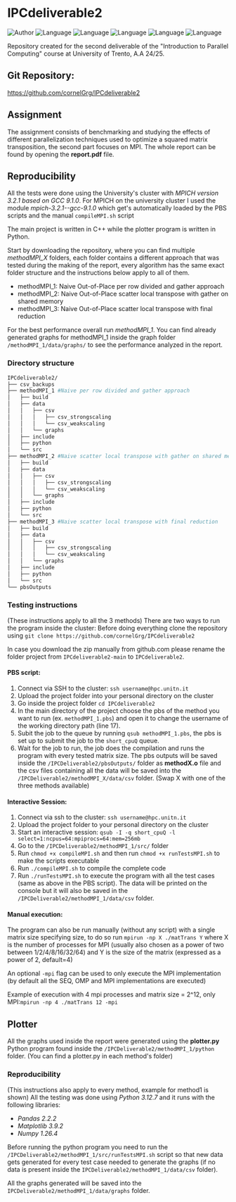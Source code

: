 # IPCdeliverable2
![Author](https://img.shields.io/badge/Author-Cornel%20Grigor%20235986-informational)
![Language](https://img.shields.io/badge/C++-8A2BE2)
![Language](https://img.shields.io/badge/Python-green)
![Language](https://img.shields.io/badge/HPC-red)
![Language](https://img.shields.io/badge/MPI-cyan)
![Language](https://img.shields.io/badge/OpenMP-yellow)

Repository created for the second deliverable of the "Introduction to Parallel Computing" course at University of Trento, A.A 24/25.

## Git Repository:
https://github.com/cornelGrg/IPCdeliverable2

## Assignment
The assignment consists of benchmarking and studying the effects of different parallelization techniques used to optimize a squared matrix transposition, the second part focuses on MPI. The whole report can be found by opening the __report.pdf__ file.

## Reproducibility
All the tests were done using the University's cluster with _MPICH version 3.2.1 based on GCC 9.1.0_.
For MPICH on the university cluster I used the module _mpich-3.2.1--gcc-9.1.0_ which get's automatically loaded by the PBS scripts and the manual `compileMPI.sh` script

The main project is written in C++ while the plotter program is written in Python.

Start by downloading the repository, where you can find multiple *methodMPI_X* folders, each folder contains a different approach that was tested during the making of the report, every algorithm has the same exact folder structure and the instructions below apply to all of them.

- methodMPI_1: Naive Out-of-Place per row divided and gather approach
- methodMPI_2: Naive Out-of-Place scatter local transpose with gather on shared memory
- methodMPI_3: Naive Out-of-Place scatter local transpose with final reduction

For the best performance overall run *methodMPI_1*. 
You can find already generated graphs for methodMPI_1 inside the graph folder `/methodMPI_1/data/graphs/` to see the performance analyzed in the report.

### Directory structure
```bash
IPCdeliverable2/
├── csv_backups
├── methodMPI_1 #Naive per row divided and gather approach
│   ├── build
│   ├── data
│   │   ├── csv
│   │   │   ├── csv_strongscaling
│   │   │   └── csv_weakscaling
│   │   └── graphs
│   ├── include
│   ├── python
│   └── src
├── methodMPI_2 #Naive scatter local transpose with gather on shared memory
│   ├── build
│   ├── data
│   │   ├── csv
│   │   │   ├── csv_strongscaling
│   │   │   └── csv_weakscaling
│   │   └── graphs
│   ├── include
│   ├── python
│   └── src
├── methodMPI_3 #Naive scatter local transpose with final reduction
│   ├── build
│   ├── data
│   │   ├── csv
│   │   │   ├── csv_strongscaling
│   │   │   └── csv_weakscaling
│   │   └── graphs
│   ├── include
│   ├── python
│   └── src
└── pbsOutputs
```

### Testing instructions
(These instructions apply to all the 3 methods)
There are two ways to run the program inside the cluster:
Before doing everything clone the repository using `git clone https://github.com/cornelGrg/IPCdeliverable2`

In case you download the zip manually from github.com please rename the folder project from `IPCdeliverable2-main` to `IPCdeliverable2`.

#### PBS script:
1. Connect via SSH to the cluster: ` ssh username@hpc.unitn.it `
2. Upload the project folder into your personal directory on the cluster
3. Go inside the project folder `cd IPCdeliverable2`
4. In the main directory of the project choose the pbs of the method you want to run (ex. `methodMPI_1.pbs`) and open it to change the username of the working directory path (line 17).
5. Subit the job to the queue by running `qsub methodMPI_1.pbs`, the pbs is set up to submit the job to the `short_cpuQ` queue.
6. Wait for the job to run, the job does the compilation and runs the program with every tested matrix size.
The pbs outputs will be saved inside the `/IPCDeliverable2/pbsOutputs/` folder as __methodX.o__ file and the csv files containing all the data will be saved into the `/IPCDeliverable2/methodMPI_X/data/csv` folder. (Swap X with one of the three methods available)

#### Interactive Session: 
1. Connect via ssh to the cluster: ` ssh username@hpc.unitn.it `
2. Upload the project folder to your personal directory on the cluster
3. Start an interactive session: `qsub -I -q short_cpuQ -l select=1:ncpus=64:mpiprocs=64:mem=256mb `
4. Go to the `/IPCDeliverable2/methodMPI_1/src/` folder
5. Run `chmod +x compileMPI.sh` and then run `chmod +x runTestsMPI.sh`  to make the scripts executable
6. Run `./compileMPI.sh` to compile the complete code
7. Run `./runTestsMPI.sh` to execute the program with all the test cases (same as above in the PBS script). 
The data will be printed on the console but it will also be saved in the `/IPCDeliverable2/methodMPI_1/data/csv` folder.


#### Manual execution:
The program can also be run manually (without any script) with a single matrix size specifying size, to do so run `mpirun -np X ./matTrans Y` where X is the number of processes for MPI (usually also chosen as a power of two between 1/2/4/8/16/32/64) and Y is the size of the matrix (expressed as a power of 2, default=4)

An optional `-mpi` flag can be used to only execute the MPI implementation (by default all the SEQ, OMP and MPI implementations are executed)

Example of execution with 4 mpi processes and matrix size = 2^12, only MPI:`mpirun -np 4 ./matTrans 12 -mpi` 
 

## Plotter
All the graphs used inside the report were generated using the __plotter.py__ Python program found inside the  `/IPCDeliverable2/methodMPI_1/python` folder.
(You can find a plotter.py in each method's folder)
### Reproducibility
(This instructions also apply to every method, example for method1 is shown)
All the testing was done using _Python 3.12.7_ and it runs with the following libraries:
- _Pandas 2.2.2_
- _Matplotlib 3.9.2_
- _Numpy 1.26.4_

Before running the python program you need to run the `/IPCDeliverable2/methodMPI_1/src/runTestsMPI.sh` script so that new data gets generated for every test case needed to generate the graphs (if no data is present inside the `IPCDeliverable2/methodMPI_1/data/csv` folder).

All the graphs generated will be saved into the `IPCDeliverable2/methodMPI_1/data/graphs` folder.
